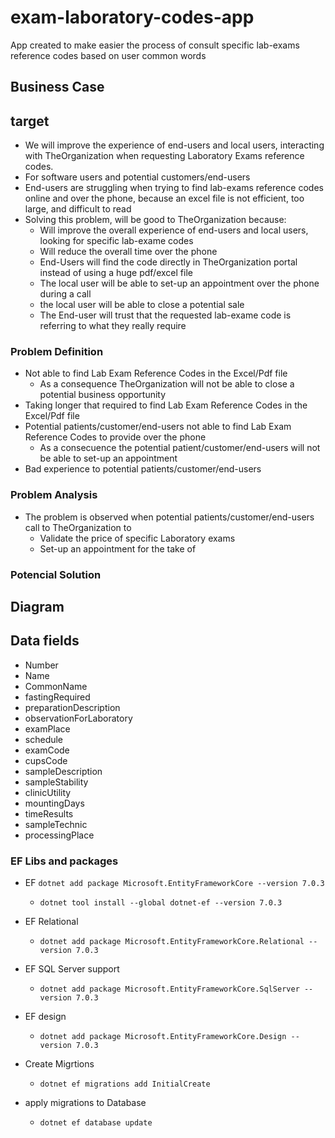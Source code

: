 # exam-laboratory-codes-app
App created to make easier the process of consult specific lab-exams reference codes based on user common words


## Business Case

## target

- We will improve the experience of end-users and local users, interacting with TheOrganization when requesting Laboratory Exams reference codes.
- For software users and potential customers/end-users
- End-users are struggling when trying to find lab-exams reference codes online and over the phone, because an excel file is not efficient, too large, and difficult to read
- Solving this problem, will be good to TheOrganization because:
    - Will improve the overall experience of end-users and local users, looking for specific lab-exame codes
    - Will reduce the overall time over the phone
    - End-Users will find the code directly in TheOrganization portal instead of using a huge pdf/excel file
    - The local user will be able to set-up an appointment over the phone during a call
    - the local user will be able to close a potential sale
    - The End-user will trust that the requested lab-exame code is referring to what they really require

### Problem Definition

- Not able to find Lab Exam Reference Codes in the Excel/Pdf file
    - As a consequence TheOrganization will not be able to close a potential business opportunity
- Taking longer that required to find Lab Exam Reference Codes in the Excel/Pdf file
- Potential patients/customer/end-users not able to find Lab Exam Reference Codes to provide over the phone
    - As a consecuence the potential patient/customer/end-users will not be able to set-up an appointment
- Bad experience to potential patients/customer/end-users 


### Problem Analysis

- The problem is observed when potential patients/customer/end-users call to TheOrganization to 
    - Validate the price of specific Laboratory exams
    - Set-up an appointment for the take of 

### Potencial Solution



## Diagram


## Data fields

- Number
- Name
- CommonName
- fastingRequired
- preparationDescription
- observationForLaboratory
- examPlace
- schedule
- examCode
- cupsCode
- sampleDescription
- sampleStability
- clinicUtility
- mountingDays
- timeResults
- sampleTechnic
- processingPlace


### EF Libs and packages

- EF `dotnet add package Microsoft.EntityFrameworkCore --version 7.0.3`
    - `dotnet tool install --global dotnet-ef --version 7.0.3`

- EF Relational
    - `dotnet add package Microsoft.EntityFrameworkCore.Relational --version 7.0.3`

- EF SQL Server support
    - `dotnet add package Microsoft.EntityFrameworkCore.SqlServer --version 7.0.3`

- EF design
    - `dotnet add package Microsoft.EntityFrameworkCore.Design --version 7.0.3`

- Create Migrtions
    - `dotnet ef migrations add InitialCreate`

- apply migrations to Database
    - `dotnet ef database update`

